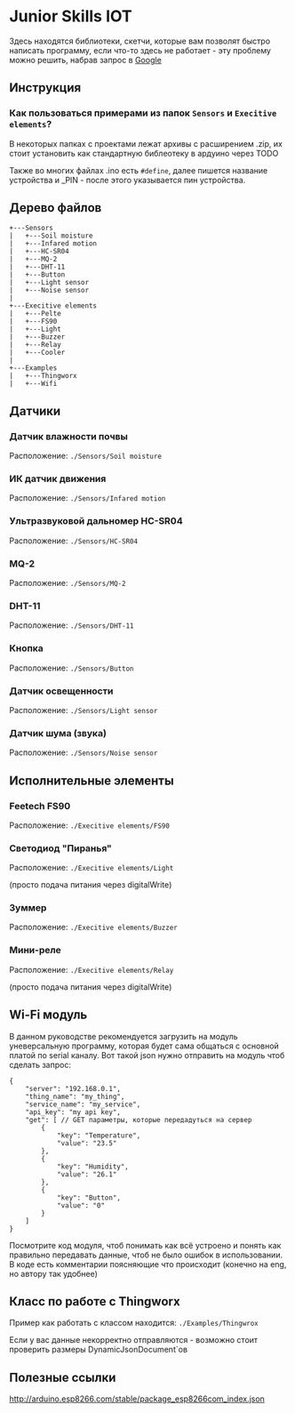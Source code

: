 # Junior Skills  IOT

Здесь находятся библиотеки, скетчи, которые вам позволят быстро написать программу, если что-то здесь не работает - эту проблему можно решить, набрав запрос в [Google](https://google.com) 

## Инструкция
### Как пользоваться примерами из папок `Sensors` и `Execitive elements`?
В некоторых папках с проектами лежат архивы с расширением .zip, их стоит установить как стандартную библеотеку в ардуино через TODO

Также во многих файлах .ino есть `#define`, далее пишется название устройства и _PIN - после этого указывается пин устройства.


## Дерево файлов
```
+---Sensors
|	+---Soil moisture
|	+---Infared motion
|	+---HC-SR04
|	+---MQ-2
|	+---DHT-11
|	+---Button
|	+---Light sensor
|	+---Noise sensor
|
+---Execitive elements
|	+---Pelte
|	+---FS90
|	+---Light
|	+---Buzzer
|	+---Relay
|	+---Cooler 
|
+---Examples
|   +---Thingworx
|   +---Wifi
```
## Датчики
### Датчик влажности почвы
Расположение: `./Sensors/Soil moisture`
### ИК датчик движения
Расположение: `./Sensors/Infared motion`
### Ультразвуковой дальномер HC-SR04 
Расположение: `./Sensors/HC-SR04`
### MQ-2
Расположение: `./Sensors/MQ-2`
### DHT-11
Расположение: `./Sensors/DHT-11`
### Кнопка
Расположение: `./Sensors/Button`
### Датчик освещенности
Расположение: `./Sensors/Light sensor`
### Датчик шума (звука)
Расположение: `./Sensors/Noise sensor`

## Исполнительные элементы

### Feetech FS90
Расположение: `./Execitive elements/FS90`
### Светодиод "Пиранья"
Расположение: `./Execitive elements/Light`

(просто подача питания через digitalWrite)

### Зуммер
Расположение: `./Execitive elements/Buzzer`
### Мини-реле
Расположение: `./Execitive elements/Relay`

(просто подача питания через digitalWrite)


## Wi-Fi модуль
В данном руководстве рекомендуется загрузить на модуль уневерсальную программу, которая будет сама общаться с основной платой по serial каналу. 
Вот такой json нужно отправить на модуль чтоб сделать запрос:
```
{
    "server": "192.168.0.1",
    "thing_name": "my_thing",
    "service_name": "my_service",
    "api_key": "my api key",
    "get": [ // GET параметры, которые передадуться на сервер 
        {
            "key": "Temperature",
            "value": "23.5"
        },
        {
            "key": "Humidity",
            "value": "26.1"
        },
        {
            "key": "Button",
            "value": "0"
        }
    ]
}
```
Посмотрите код модуля, чтоб понимать как всё устроено и понять как правильно передавать данные, чтоб не было ошибок в использовании. В коде есть комментарии поясняющие что происходит (конечно на eng, но автору так удобнее)

## Класс по работе с Thingworx

Пример как работать с классом находится: `./Examples/Thingwrox` 

Если у вас данные некорректно отправляются - возможно стоит проверить размеры DynamicJsonDocument`ов 

## Полезные ссылки

http://arduino.esp8266.com/stable/package_esp8266com_index.json


